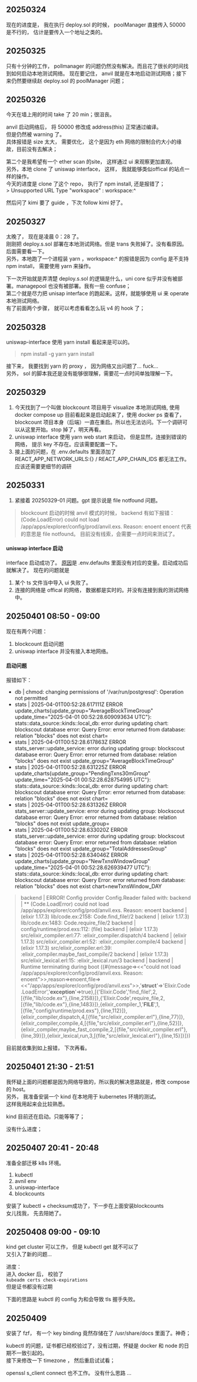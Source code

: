 
## 20250324

现在的进度是， 我在执行 deploy.sol 的时候， poolManager 直接传入 50000 是不行的， 估计是要传入一个地址之类的。

## 20250325
只有十分钟的工作， pollmanager 的问题仍然没有解决。而且花了很长的时间找到如何启动本地测试网络。 现在要记住， anvil 就是在本地启动测试网络；接下来仍然要继续赵 deploy.sol 的 poolManager 问题；


## 20250326


今天在墙上用的时间 take 了 20 min；很沮丧。

anvil 启动网络后， 将 50000 修改成 address(this) 正常通过编译。  
但是仍然被 warning 了。  
具体报错是 size 太大， 需要优化， 这个是因为 eth 网络的限制合约大小的缘故，目前没有去解决；  

第二个是我希望有一个 ether scan 的site， 这样通过 ui 来观察更加直观。  
另外，本地 clone 了 uniswap interface， 这样， 我就能够类似offical 的站点一样的操作。  
今天的进度是 clone 了这个 repo， 执行了 npm install, 还是报错了；  
    > Unsupported URL Type "workspace" : workspace:^

然后问了 kimi 要了 guide ，下次 follow kimi 好了。  


## 20250327

太晚了， 现在是凌晨 0：28 了。  
刚刚把 deploy.s.sol 部署在本地测试网络。但是 trans 失败掉了。没有看原因。后面需要看一下。  
另外，本地跑了一个进程装 yarn ，workspace:^ 的报错是因为 config 是不支持 npm install， 需要使用 yarn 来操作。  


下一次开始就是弄清楚 deploy.s.sol 的逻辑是什么，uni core 似乎并没有被部署。managepool 也没有被部署。我有一些 confuse；  
第二个就是尽力把 unisap interface 的跑起来。这样，就能够使用 ui 来 operate 本地测试网络。  
有了前面两个步骤， 就可以考虑看看怎么玩 v4 的 hook 了；  


## 20250328

uniswap-interface 使用 yarn install 看起来是可以的。  
> npm install -g yarn
> yarn install

接下来， 我要找到 yarn 的 proxy ， 因为网络又出问题了... fuck...  
另外， sol 的脚本我还是没有能够很理解，需要花一点时间单独理解一下。  



## 20250329


1. 今天找到了一个叫做 blockcount 项目用于 visualize 本地测试网络, 使用 docker compose up 目前看起来是启动起来了，使用 docker ps 查看了， blockcount 项目本身（后端）一直在重启。所以也无法访问。下一个调研可以从这里开始。stop 掉了，明天再看。
2. uniswap interface 使用 yarn web start 来启动， 但是显然，连接到错误的网络， 提示 key 不存在。应该需要配置一下。
3. 接上面的问题，在 .env.defaults 里面添加了 REACT\_APP\_NETWORK\_URLS:{} / REACT\_APP\_CHAIN\_IDS 都无法工作。应该还需要更细节的调研


## 20250331

1. 紧接着 20250329-01 问题。gpt 提示说是 file notfound 问题。
> blockcount 启动的时候 anvil 模式的时候， backend 有如下报错： (Code.LoadError) could not load /app/apps/explorer/config/prod/anvil.exs. Reason: enoent
enoent 代表的意思是 file notfound。
目前没有线索，会需要一点时间来测试了。

#### uniswap interface 启动

interface 启动成功了。 [原因](https://github.com/Uniswap/interface/issues/7678?ref=sanghun.xyz)是 .env.defaults 里面没有对应的变量。启动成功后就解决了。 
现在的问题就是
1. 某个 ts 文件当中导入 ui 失败了。
2. 连接的网络是 offical 的网络， 数据都是实时的。并没有连接到我的测试网络中。



## 20250401 08:50 - 09:00

现在有两个问题：
1. blockcount 启动问题
2. uniswap interface 并没有接入本地网络。

#### 启动问题
报错如下：
- db                | chmod: changing permissions of '/var/run/postgresql': Operation not permitted
- stats             | 2025-04-01T00:52:28.617111Z ERROR update_charts{update_group="AverageBlockTimeGroup" update_time="2025-04-01 00:52:28.609093634 UTC"}: stats::data_source::kinds::local_db: error during updating chart: blockscout database error: Query Error: error returned from database: relation "blocks" does not exist chart=
- stats             | 2025-04-01T00:52:28.617863Z ERROR stats_server::update_service: error during updating group: blockscout database error: Query Error: error returned from database: relation "blocks" does not exist update_group="AverageBlockTimeGroup"
- stats             | 2025-04-01T00:52:28.631225Z ERROR update_charts{update_group="PendingTxns30mGroup" update_time="2025-04-01 00:52:28.628754995 UTC"}: stats::data_source::kinds::local_db: error during updating chart: blockscout database error: Query Error: error returned from database: relation "blocks" does not exist chart=
- stats             | 2025-04-01T00:52:28.631326Z ERROR stats_server::update_service: error during updating group: blockscout database error: Query Error: error returned from database: relation "blocks" does not exist update_group=
- stats             | 2025-04-01T00:52:28.633020Z ERROR stats_server::update_service: error during updating group: blockscout database error: Query Error: error returned from database: relation "blocks" does not exist update_group="TotalAddressesGroup"
- stats             | 2025-04-01T00:52:28.634046Z ERROR update_charts{update_group="NewTxnsWindowGroup" update_time="2025-04-01 00:52:28.626939477 UTC"}: stats::data_source::kinds::local_db: error during updating chart: blockscout database error: Query Error: error returned from database: relation "blocks" does not exist chart=newTxnsWindow_DAY
>   backend           | ERROR! Config provider Config.Reader failed with:
    backend           | ** (Code.LoadError) could not load /app/apps/explorer/config/prod/anvil.exs. Reason: enoent
    backend           |     (elixir 1.17.3) lib/code.ex:2158: Code.find_file!/2
    backend           |     (elixir 1.17.3) lib/code.ex:1483: Code.require_file/2
    backend           |     config/runtime/prod.exs:112: (file)
    backend           |     (elixir 1.17.3) src/elixir_compiler.erl:77: :elixir_compiler.dispatch/4
    backend           |     (elixir 1.17.3) src/elixir_compiler.erl:52: :elixir_compiler.compile/4
    backend           |     (elixir 1.17.3) src/elixir_compiler.erl:39: :elixir_compiler.maybe_fast_compile/2
    backend           |     (elixir 1.17.3) src/elixir_lexical.erl:15: :elixir_lexical.run/3
    backend           | 
    backend           | Runtime terminating during boot ({#{message=><<"could not load /app/apps/explorer/config/prod/anvil.exs. Reason: enoent">>,reason=>enoent,file=><<"/app/apps/explorer/config/prod/anvil.exs">>,'__struct__'=>'Elixir.Code.LoadError','__exception__'=>true},[{'Elixir.Code','find_file!',2,[{file,"lib/code.ex"},{line,2158}]},{'Elixir.Code',require_file,2,[{file,"lib/code.ex"},{line,1483}]},{elixir_compiler_1,'__FILE__',1,[{file,"config/runtime/prod.exs"},{line,112}]},{elixir_compiler,dispatch,4,[{file,"src/elixir_compiler.erl"},{line,77}]},{elixir_compiler,compile,4,[{file,"src/elixir_compiler.erl"},{line,52}]},{elixir_compiler,maybe_fast_compile,2,[{file,"src/elixir_compiler.erl"},{line,39}]},{elixir_lexical,run,3,[{file,"src/elixir_lexical.erl"},{line,15}]}]})

目前就收集到如上报错， 下次再看。

## 20250401 21:30 - 21:51



我怀疑上面的问题都是因为网络导致的，所以我的解决思路就是，修改 compose 的 host。  
另外， 我准备安装一个 kind 在本地用于 kubernetes 环境的测试。  
这样我用起来会比较熟悉。  

kind 目前还在启动。只能等等了；

没有什么进度；


## 20250407 20:41 - 20:48

准备全部迁移 k8s 环境。

1. kubectl
2. avnil env
3. uniswap-interface
4. blockcounts


安装了 kubectl + checksum成功了，下一步在上面安装blockcounts  
女儿找我， 先去陪她了。


## 20250408 09:00 - 09:10


kind get cluster 可以工作， 但是 kubectl get 就不可以了  
又引入了新的问题...  

进度：  
进入 docker 后， 校验了  
`kubeadm certs check-expirations`  
但是证书都没有过期  

下面的思路是 kubctl 的 config 为和会导致 tls 握手失败。  



## 20250409 

安装了 fzf， 有一个 key binding 竟然存储在了 /usr/share/docs 里面了。神奇；  

kubectl 的问题，证书都已经校验过了，没有过期，怀疑是 docker 和 node 的日期不一致引起的。  
接下来修改一下 timezone ， 然后重启试试看；


openssl s_client connect 也不工作。 没有什么思路 ...  
